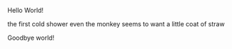 Hello World!



the first cold shower
even the monkey seems to want
a little coat of straw






Goodbye world!



